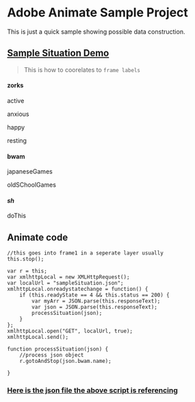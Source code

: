 # Adobe Animate Sample Project

This is just a quick sample showing possible data construction.

## [Sample Situation Demo](https://master.d4w9hh2nnz186.amplifyapp.com/zork.html)

> This is how to coorelates to `frame labels`

#### zorks
active

anxious

happy

resting

#### bwam
japaneseGames

oldSChoolGames

#### _sh_
doThis


## Animate code
```
//this goes into frame1 in a seperate layer usually
this.stop();

var r = this;
var xmlhttpLocal = new XMLHttpRequest();
var localUrl = "sampleSituation.json";
xmlhttpLocal.onreadystatechange = function() {
    if (this.readyState == 4 && this.status == 200) {
        var myArr = JSON.parse(this.responseText);
        var json = JSON.parse(this.responseText);
        processSituation(json);
    }
};
xmlhttpLocal.open("GET", localUrl, true);
xmlhttpLocal.send();

function processSituation(json) {
    //process json object
	r.gotoAndStop(json.bwam.name);
	
}
```

###  [Here is the json file the above script is referencing](sampleSituation.json)
